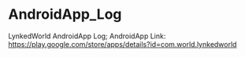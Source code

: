 # AndroidApp_Log
LynkedWorld AndroidApp Log; AndroidApp Link: https://play.google.com/store/apps/details?id=com.world.lynkedworld
